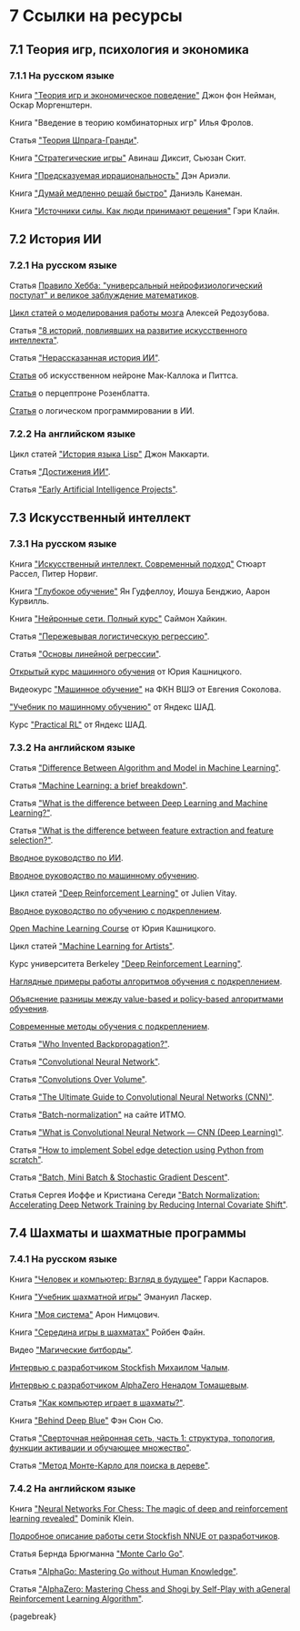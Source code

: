 # 7 Ссылки на ресурсы

## 7.1 Теория игр, психология и экономика

### 7.1.1 На русском языке

Книга ["Теория игр и экономическое поведение"](https://drive.google.com/file/d/1iN27YOs2lWsVnIrHdvDu87LNSSwNeMOd/view) Джон фон Нейман, Оскар Моргенштерн.

Книга "Введение в теорию комбинаторных игр"  Илья Фролов.

Статья ["Теория Шпрага-Гранди"](http://e-maxx.ru/algo/sprague_grundy).

Книга ["Стратегические игры"](https://www.ozon.ru/product/strategicheskie-igry-dostupnyy-uchebnik-po-teorii-igr-141590867/?sh=hHASgpX) Авинаш Диксит, Сьюзан Скит.

Книга ["Предсказуемая иррациональность"](https://www.litres.ru/den-arieli/predskazuemaya-irracionalnost) Дэн Ариэли.

Книга ["Думай медленно решай быстро"](https://www.litres.ru/daniel-kaneman/dumay-medlenno-reshay-bystro) Даниэль Канеман.

Книга ["Источники силы. Как люди принимают решения"](https://www.litres.ru/geri-klayn/istochniki-sily-64696611/) Гэри Клайн.

## 7.2 История ИИ

### 7.2.1 На русском языке

Статья [Правило Хебба: "универсальный нейрофизиологический постулат" и великое заблуждение математиков](https://habr.com/ru/articles/102305/).

[Цикл статей о моделирования работы мозга](https://habr.com/ru/post/214109/) Алексей Редозубова.

Статья ["8 историй, повлиявших на развитие искусственного интеллекта"](https://habr.com/ru/post/454064/).

Статья ["Нерассказанная история ИИ"](https://habr.com/ru/post/454064/).

[Статья](https://habr.com/ru/company/sberdevices/blog/525508/) об искусственном нейроне Мак-Каллока и Питтса.

[Статья](https://habr.com/ru/company/sberdevices/blog/529932/) о перцептроне Розенблатта.

[Статья](https://brickofknowledge.com/articles/logic-and-artificial-intelligence#header0) о логическом программировании в ИИ.

### 7.2.2 На английском языке

Цикл статей ["История языка Lisp"](http://www-formal.stanford.edu/jmc/history/lisp/lisp.html) Джон Маккарти.

Статья ["Достижения ИИ"](https://en.wikipedia.org/wiki/Progress_in_artificial_intelligence).

Статья ["Early Artificial Intelligence Projects"](https://projects.csail.mit.edu/films/aifilms/AIFilms.html).

## 7.3 Искусственный интеллект

### 7.3.1 На русском языке

Книга ["Искусственный интеллект. Современный подход"](http://www.rriai.org.ru) Стюарт Рассел, Питер Норвиг.

Книга ["Глубокое обучение"](https://www.litres.ru/book/aaron-kurvill/glubokoe-obuchenie-28259806/) Ян Гудфеллоу, Иошуа Бенджио, Аарон Курвилль.

Книга ["Нейронные сети. Полный курс"](https://www.ozon.ru/product/neyronnye-seti-polnyy-kurs-haykin-saymon-645326520/) Саймон Хайкин.

Статья ["Пережевывая логистическую регрессию"](https://habr.com/ru/post/485872/).

Статья ["Основы линейной регрессии"](https://habr.com/ru/articles/514818/).

[Открытый курс машинного обучения](https://habr.com/ru/company/ods/blog/322626/) от Юрия Кашницкого.

Видеокурс ["Машинное обучение"](https://github.com/esokolov/ml-course-hse) на ФКН ВШЭ от Евгения Соколова.

["Учебник по машинному обучению"](https://education.yandex.ru/handbook/ml) от Яндекс ШАД.

Курс ["Practical RL"](https://github.com/yandexdataschool/Practical_RL) от Яндекс ШАД.

### 7.3.2 На английском языке

Статья ["Difference Between Algorithm and Model in Machine Learning"](https://machinelearningmastery.com/difference-between-algorithm-and-model-in-machine-learning/).

Статья ["Machine Learning: a brief breakdown"](https://quantdare.com/machine-learning-a-brief-breakdown/).

Статья ["What is the difference between Deep Learning and Machine Learning?"](https://quantdare.com/what-is-the-difference-between-deep-learning-and-machine-learning/).

Статья ["What is the difference between feature extraction and feature selection?"](https://quantdare.com/what-is-the-difference-between-feature-extraction-and-feature-selection/).

[Вводное руководство по ИИ](https://www.javatpoint.com/artificial-intelligence-tutorial).

[Вводное руководство по машинному обучению](https://www.javatpoint.com/machine-learning).

Цикл статей ["Deep Reinforcement Learning"](https://julien-vitay.net/deeprl/) от Julien Vitay.

[Вводное руководство по обучению с подкреплением](https://www.javatpoint.com/reinforcement-learning).

[Open Machine Learning Course](https://mlcourse.ai/book/index.html) от Юрия Кашницкого.

Цикл статей ["Machine Learning for Artists"](https://ml4a.github.io/ml4a/).

Курс университета Berkeley ["Deep Reinforcement Learning"](http://rail.eecs.berkeley.edu/deeprlcourse/).

[Наглядные примеры работы алгоритмов обучения с подкреплением](https://rl-lab.com).

[Объяснение разницы между value-based и policy-based алгоритмами обучения](https://stats.stackexchange.com/questions/407230/what-is-the-difference-between-policy-based-on-policy-value-based-off-policy).

[Современные методы обучения с подкреплением](https://spinningup.openai.com/en/latest/spinningup/rl_intro2.html).

Статья ["Who Invented Backpropagation?"](https://people.idsia.ch/~juergen/who-invented-backpropagation.html).

Статья ["Convolutional Neural Network"](https://towardsdatascience.com/convolutional-neural-network-ii-a11303f807dc).

Статья ["Convolutions Over Volume"](https://medium.com/swlh/convolutional-neural-networks-part-3-convolutions-over-volume-and-the-convnet-layer-91fb7c08e28b).

Статья ["The Ultimate Guide to Convolutional Neural Networks (CNN)"](https://www.superdatascience.com/blogs/the-ultimate-guide-to-convolutional-neural-networks-cnn).

Статья ["Batch-normalization"](https://neerc.ifmo.ru/wiki/index.php?title=Batch-normalization) на сайте ИТМО.

Статья ["What is Convolutional Neural Network — CNN (Deep Learning)"](https://nafizshahriar.medium.com/what-is-convolutional-neural-network-cnn-deep-learning-b3921bdd82d5).

Статья ["How to implement Sobel edge detection using Python from scratch"](https://www.adeveloperdiary.com/data-science/computer-vision/how-to-implement-sobel-edge-detection-using-python-from-scratch/).

Статья ["Batch, Mini Batch & Stochastic Gradient Descent"](https://towardsdatascience.com/batch-mini-batch-stochastic-gradient-descent-7a62ecba642a).

Статья Сергея Иоффе и Кристиана Сегеди ["Batch Normalization: Accelerating Deep Network Training by Reducing Internal Covariate Shift"](https://arxiv.org/pdf/1502.03167.pdf).

## 7.4 Шахматы и шахматные программы

### 7.4.1 На русском языке

Книга ["Человек и компьютер: Взгляд в будущее"](https://www.litres.ru/book/garri-kasparov/chelovek-i-komputer-vzglyad-v-buduschee-28323532/) Гарри Каспаров.

Книга ["Учебник шахматной игры"](https://www.ozon.ru/product/uchebnik-shahmatnoy-igry-zdravyy-smysl-v-shahmatnoy-igre-lasker-emanuil-305228966/) Эмануил Ласкер.

Книга ["Моя система"](https://www.litres.ru/book/aron-nimcovich/moya-sistema-moya-sistema-moya-sistema-na-praktike-shahmatn-63541347/) Арон Нимцович.

Книга ["Середина игры в шахматах"](https://www.scribd.com/document/522685979/Файн-Ройбен-середина-игры-в-шахматах) Ройбен Файн.

Видео ["Магические битборды"](https://www.youtube.com/watch?v=K0rp1vXV3Ek).

[Интервью с разработчиком Stockfish Михаилом Чалым](https://www.youtube.com/watch?v=2vBxlnrqenI).

[Интервью с разработчиком AlphaZero Ненадом Томашевым](https://www.youtube.com/watch?v=hrQOKD1t2ZA).

Статья ["Как компьютер играет в шахматы?"](https://habr.com/ru/post/390821/).

Книга ["Behind Deep Blue"](https://readli.net/dip-blyu-lp) Фэн Сюн Сю.

Статья ["Сверточная нейронная сеть, часть 1: структура, топология, функции активации и обучающее множество"](https://habr.com/ru/articles/348000/).

Статья ["Метод Монте-Карло для поиска в дереве"](https://habr.com/ru/articles/282522/).

### 7.4.2 На английском языке

Книга ["Neural Networks For Chess: The magic of deep and reinforcement learning revealed"](https://github.com/asdfjkl/neural_network_chess) Dominik Klein.

[Подробное описание работы сети Stockfish NNUE от разработчиков](https://github.com/official-stockfish/nnue-pytorch/blob/master/docs/nnue.md).

Статья Бернда Брюгманна ["Monte Carlo Go"](http://www.ideanest.com/vegos/MonteCarloGo.pdf).

Статья ["AlphaGo: Mastering Go without Human Knowledge"](https://discovery.ucl.ac.uk/10045895/1/agz_unformatted_nature.pdf).

Статья ["AlphaZero: Mastering Chess and Shogi by Self-Play with aGeneral Reinforcement Learning Algorithm"](https://arxiv.org/pdf/1712.01815.pdf).

{pagebreak}
